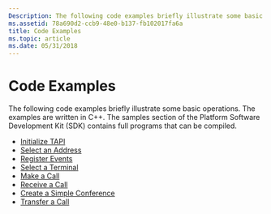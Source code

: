 ```yaml
---
Description: The following code examples briefly illustrate some basic operations. The examples are written in C++. The samples section of the Platform Software Development Kit (SDK) contains full programs that can be compiled.
ms.assetid: 78a690d2-ccb9-48e0-b137-fb102017fa6a
title: Code Examples
ms.topic: article
ms.date: 05/31/2018
---
```


# Code Examples

The following code examples briefly illustrate some basic operations. The examples are written in C++. The samples section of the Platform Software Development Kit (SDK) contains full programs that can be compiled.

-   [Initialize TAPI](https://msdn.microsoft.com/en-us/library/ms728171(v=VS.85).aspx)
-   [Select an Address](https://msdn.microsoft.com/en-us/library/ms734192(v=VS.85).aspx)
-   [Register Events](https://msdn.microsoft.com/en-us/library/ms734177(v=VS.85).aspx)
-   [Select a Terminal](https://msdn.microsoft.com/en-us/library/ms734193(v=VS.85).aspx)
-   [Make a Call](https://msdn.microsoft.com/en-us/library/ms733298(v=VS.85).aspx)
-   [Receive a Call](https://msdn.microsoft.com/en-us/library/ms734172(v=VS.85).aspx)
-   [Create a Simple Conference](https://msdn.microsoft.com/en-us/library/ms726950(v=VS.85).aspx)
-   [Transfer a Call](https://msdn.microsoft.com/en-us/library/ms734809(v=VS.85).aspx)

 

 




